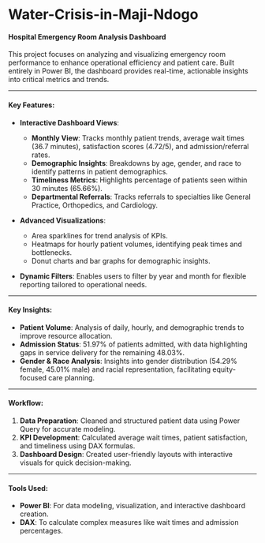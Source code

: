 # Water-Crisis-in-Maji-Ndogo

#### **Hospital Emergency Room Analysis Dashboard**  
This project focuses on analyzing and visualizing emergency room performance to enhance operational efficiency and patient care. Built entirely in Power BI, the dashboard provides real-time, actionable insights into critical metrics and trends.

---

#### **Key Features**:
- **Interactive Dashboard Views**:  
  - **Monthly View**: Tracks monthly patient trends, average wait times (36.7 minutes), satisfaction scores (4.72/5), and admission/referral rates.  
  - **Demographic Insights**: Breakdowns by age, gender, and race to identify patterns in patient demographics.  
  - **Timeliness Metrics**: Highlights percentage of patients seen within 30 minutes (65.66%).  
  - **Departmental Referrals**: Tracks referrals to specialties like General Practice, Orthopedics, and Cardiology.  

- **Advanced Visualizations**:  
  - Area sparklines for trend analysis of KPIs.  
  - Heatmaps for hourly patient volumes, identifying peak times and bottlenecks.  
  - Donut charts and bar graphs for demographic insights.  

- **Dynamic Filters**: Enables users to filter by year and month for flexible reporting tailored to operational needs.

---

#### **Key Insights**:
- **Patient Volume**: Analysis of daily, hourly, and demographic trends to improve resource allocation.  
- **Admission Status**: 51.97% of patients admitted, with data highlighting gaps in service delivery for the remaining 48.03%.  
- **Gender & Race Analysis**: Insights into gender distribution (54.29% female, 45.01% male) and racial representation, facilitating equity-focused care planning.  

---

#### **Workflow**:
1. **Data Preparation**: Cleaned and structured patient data using Power Query for accurate modeling.  
2. **KPI Development**: Calculated average wait times, patient satisfaction, and timeliness using DAX formulas.  
3. **Dashboard Design**: Created user-friendly layouts with interactive visuals for quick decision-making.  

---

#### **Tools Used**:
- **Power BI**: For data modeling, visualization, and interactive dashboard creation.  
- **DAX**: To calculate complex measures like wait times and admission percentages.  

